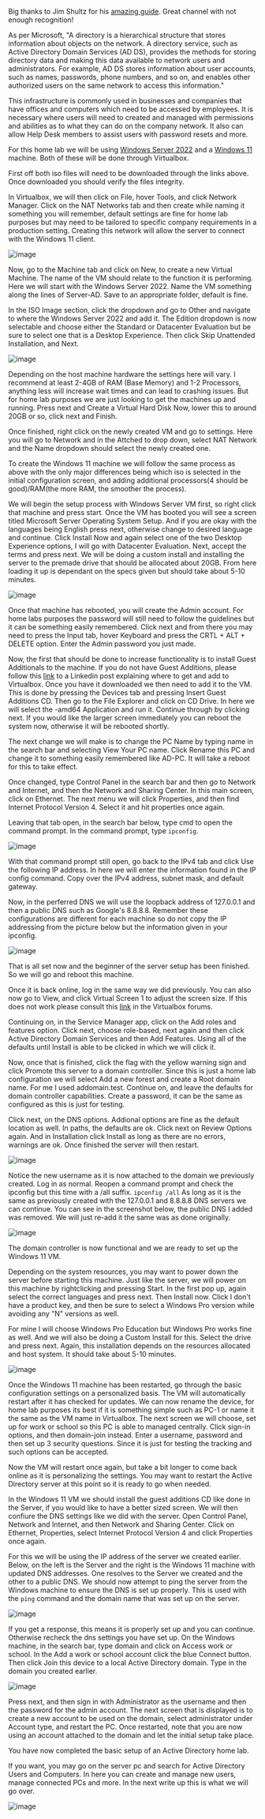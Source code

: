 Big thanks to Jim Shultz for his [amazing guide](https://www.youtube.com/watch?v=aqA6bktFHoY&ab_channel=JimSchultz). Great channel with not enough recognition!

As per Microsoft, "A directory is a hierarchical structure that stores information about objects on the network. A directory service, such as Active Directory Domain Services (AD DS), provides the methods for storing directory data and making this data 
available to network users and administrators. For example, AD DS stores information about user accounts, such as names, passwords, phone numbers, and so on, and enables other authorized users on the same network to access this information."

This infrastructure is commonly used in businesses and companies that have offices and computers which need to be accessed by employees. It is necessary where users will need to created and managed with permissions and abilities as to what 
they can do on the company network. It also can allow Help Desk members to assist users with password resets and more. 

For this home lab we will be using [Windows Server 2022](https://info.microsoft.com/ww-landing-windows-server-2022.html) and a [Windows 11](https://www.microsoft.com/software-download/windows11) machine. Both of these will be done through Virtualbox.

First off both iso files will need to be downloaded through the links above. 
Once downloaded you should verify the files integrity. 

In Virtualbox, we will then click on File, hover Tools, and click Network Manager. Click on the NAT Networks tab and then create while naming it something you will remember, default settings are fine for home lab purposes but may need to be 
tailored to specific company requirements in a production setting. Creating this network will allow the server to connect with the Windows 11 client.

![image](https://github.com/JMacPort/Active-Directory/assets/145376972/7af95e6f-37cb-423f-a474-cfac9590ce43)



Now, go to the Machine tab and click on New, to create a new Virtual Machine. 
The name of the VM should relate to the function it is performing. Here we will start with the Windows Server 2022. 
Name the VM something along the lines of Server-AD. Save to an appropriate folder, default is fine.  

In the ISO Image section, click the dropdown and go to Other and navigate to where the Windows Server 2022 and add it. 
The Edition dropdown is now selectable and choose either the Standard or Datacenter Evaluation but be sure to select one that is a Desktop Experience.
Then click Skip Unattended Installation, and Next.

![image](https://github.com/JMacPort/Active-Directory/assets/145376972/85ec714e-17b3-4faf-a777-eef6de4d20b6)



Depending on the host machine hardware the settings here will vary.
I recommend at least 2-4GB of RAM (Base Memory) and 1-2 Processors, anything less will increase wait times and can lead to crashing issues. But for home lab purposes we are just looking to get the machines up and running. 
Press next and Create a Virtual Hard Disk Now, lower this to around 20GB or so, click next and Finish.

Once finished, right click on the newly created VM and go to settings. Here you will go to Network and in the Attched to drop down, select NAT Network and the Name dropdown should select the newly created one. 

To create the Windows 11 machine we will follow the same process as above with the only major differences being which iso is selected in the initial configuration screen, and adding additional processors(4 should be good)/RAM(the more RAM, the smoother the process). 

We will begin the setup process with  Windows Server VM first, so right click that machine and press start.
Once the VM has booted you will see a screen titled Microsoft Server Operating System Setup. And if you are okay with the languages being English press next, otherwise change to desired language and continue. 
Click Install Now and again select one of the two Desktop Experience options, I will go with Datacenter Evaluation.
Next, accept the terms and press next. We will be doing a custom install and installing the server to the premade drive that should be allocated about 20GB. 
From here loading it up is dependant on the specs given but should take about 5-10 minutes. 

![image](https://github.com/JMacPort/Active-Directory/assets/145376972/b9571877-80ec-4585-802c-291717761a4e)

Once that machine has rebooted, you will create the Admin account. For home labs purposes the password will still need to follow the guidelines but it can be something easily remembered. 
Click next and from there you may need to press the Input tab, hover Keyboard and press the CRTL + ALT + DELETE option. Enter the Admin password you just made.

Now, the first that should be done to increase functionality is to install Guest Additionals to the machine. If you do not have Guest Additions, please follow this [link](https://www.linkedin.com/advice/0/how-do-you-use-virtualbox-extensions-guest-additions#:~:text=To%20install%2C%20start%20your%20virtual,and%20accept%20the%20default%20options.) to a Linkedin post explaining where to get and add to Virtualbox.
Once you have it downloaded we then need to add it to the VM. This is done by pressing the Devices tab and pressing Insert Guest Additions CD. 
Then go to the File Explorer and click on CD Drive. In here we will select the -amd64 Application and run it. Continue through by clicking next. If you would like the larger screen immediately you can reboot the system now, 
otherwise it will be rebooted shortly.

The next change we will make is to change the PC Name by typing name in the search bar and selecting View Your PC name.
Click Rename this PC and change it to something easily remembered like AD-PC. It will take a reboot for this to take effect.

Once changed, type Control Panel in the search bar and then go to Network and Internet, and then the Network and Sharing Center. 
In this main screen, click on Ethernet. The next menu we will click Properties, and then find Internet Protocol Version 4. 
Select it and hit properties once again. 

Leaving that tab open, in the search bar below, type cmd to open the command prompt.
In the command prompt, type ```ipconfig```.

![image](https://github.com/JMacPort/Active-Directory/assets/145376972/c4144f05-cfb2-42f5-a17f-1e36dab88e53)


With that command prompt still open, go back to the IPv4 tab and click Use the following IP address. 
In here we will enter the information found in the IP config command. Copy over the IPv4 address, subnet mask, and default gateway. 

Now, in the perferred DNS we will use the loopback address of 127.0.0.1 and then a public DNS such as Google's 8.8.8.8.
Remember these configurations are different for each machine so do not copy the IP addressing from the picture below but the information given in your ipconfig. 

![image](https://github.com/JMacPort/Active-Directory/assets/145376972/fa674493-3cfd-4057-a736-96741b313670)


That is all set now and the beginner of the server setup has been finished. So we will go and reboot this machine. 

Once it is back online, log in the same way we did previously. 
You can also now go to View, and click Virtual Screen 1 to adjust the screen size. If this does not work please consult this [link](https://forums.virtualbox.org/viewtopic.php?t=68966) in the Virtualbox forums.

Continuing on, in the Service Manager app, click on the Add roles and features option.
Click next, choose role-based, next again and then click Active Directory Domain Services and then Add Features. 
Using all of the defaults until Install is able to be clicked in which we will click it. 

Now, once that is finished, click the flag with the yellow warning sign and click Promote this server to a domain controller.
Since this is just a home lab configuration we will select Add a new forest and create a Root domain name. For me I used addomain.test.
Continue on, and leave the defaults for domain controller capabilities. Create a password, it can be the same as configured as this is just for testing. 

Click next, on the DNS options. Addional options are fine as the default location as well. 
In paths, the defaults are ok. Click next on Review Options again. And in Installation click Install as long as there are no errors, warnings are ok.
Once finished the server will then restart.

![image](https://github.com/JMacPort/Active-Directory/assets/145376972/118c0e68-6e9d-44a2-90cc-af59dd3ec6b0)

Notice the new username as it is now attached to the domain we previously created. Log in as normal. Reopen a command prompt and check the ipconfig but this time with a /all suffix.
```ipconfig /all```
As long as it is the same as previously created with the 127.0.0.1 and 8.8.8.8 DNS servers we can continue. You can see in the screenshot below, the public DNS I added was removed.
We will just re-add it the same was as done originally.

![image](https://github.com/JMacPort/Active-Directory/assets/145376972/ece7d949-c99a-41c2-a59c-b7b5f61d8fe6)


The domain controller is now functional and we are ready to set up the Windows 11 VM.

Depending on the system resources, you may want to power down the server before starting this machine.
Just like the server, we will power on this machine by rightclicking and pressing Start.
In the first pop up, again select the correct languages and press next. Then Install now.
Click I don't have a product key, and then be sure to select a Windows Pro version while avoiding any "N" versions as well.

For mine I will choose Windows Pro Education but Windows Pro works fine as well. 
And we will also be doing a Custom Install for this. Select the drive and press next.
Again, this installation depends on the resources allocated and host system. It should take about 5-10 minutes.

![image](https://github.com/JMacPort/Active-Directory/assets/145376972/63c81b53-5371-45f3-9deb-22cdbae70901)


Once the Windows 11 machine has been restarted, go through the basic configuration settings on a personalized basis.
The VM will automatically restart after it has checked for updates. We can now rename the device, for home lab purposes its best if it is something simple such as PC-1 or name it the same as the VM name in Virtualbox.
The next screen we will choose, set up for work or school so this PC is able to managed centrally. Click sign-in options, and then domain-join instead. 
Enter a username, password and then set up 3 security questions. Since it is just for testing the tracking and such options can be accepted. 

Now the VM will restart once again, but take a bit longer to come back online as it is personalizing the settings. You may want to restart the Active Directory server at this point
so it is ready to go when needed.

In the Windows 11 VM we should install the guest additions CD like done in the Server, if you would like to have a better sized screen.
We will then confiure the DNS settings like we did with the server. Open Control Panel, Network and Internet, and then Network and Sharing Center.
Click on Ethernet, Properties, select Internet Protocol Version 4 and click Properties once again.

For this we will be using the IP address of the server we created earlier.
Below, on the left is the Server and the right is the Windows 11 machine with updated DNS addresses. One resolves to the Server we created and the other to a public DNS.
We should now attempt to ping the server from the Windows machine to ensure the DNS is set up properly. This is used with the ```ping``` command and the domain name that was set up on the server.

![image](https://github.com/JMacPort/Active-Directory/assets/145376972/b16c84e7-d2f6-4966-bac6-0c3cf4c9d124)


If you get a response, this means it is properly set up and you can continue. Otherwise recheck the dns settings you have set up.
On the Windows machine, in the search bar, type domain and click on Access work or school.
In the Add a work or school account click the blue Connect button. Then click Join this device to a local Active Directory domain.
Type in the domain you created earlier.

![image](https://github.com/JMacPort/Active-Directory/assets/145376972/47869016-d3c9-4565-8398-9460f38c4d58)


Press next, and then sign in with Administrator as the username and then the password for the admin account. 
The next screen that is displayed is to create a new account to be used on the domain, select administrator under Account type, and restart the PC.
Once restarted, note that you are now using an account attached to the domain and let the initial setup take place.

You have now completed the basic setup of an Active Directory home lab.

If you want, you may go on the server pc and search for Active Directory Users and Computers. In here you can create and manage new users, manage connected PCs and more.
In the next write up this is what we will go over. 

![image](https://github.com/JMacPort/Active-Directory/assets/145376972/73d21f61-b0bd-4676-aca0-1af5c7d38ed4)























